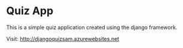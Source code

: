# Quiz App
This is a simple quiz application created using the django framework.


Visit:
http://djangoquizsam.azurewebsites.net
